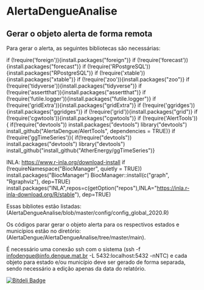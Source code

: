 # AlertaDengueAnalise

## Gerar o objeto alerta de forma remota

Para gerar o alerta, as seguintes bibliotecas são necessárias: 

if (!require('foreign')){install.packages("foreign")} 
if (!require('forecast')){install.packages("forecast")} 
if (!require('RPostgreSQL')){install.packages("RPostgreSQL")} 
if (!require('xtable')){install.packages("xtable")} 
if (!require('zoo')){install.packages("zoo")} 
if (!require('tidyverse')){install.packages("tidyverse")} 
if (!require('assertthat')){install.packages("assertthat")} 
if (!require('futile.logger')){install.packages("futile.logger")} 
if (!require('gridExtra')){install.packages("gridExtra")} 
if (!require('ggridges')){install.packages("ggridges")} 
if (!require('grid')){install.packages("grid")} 
if (!require('cgwtools')){install.packages("cgwtools")} 
if (!require('AlertTools')){
    if(!require("devtools")) install.packages("devtools")
    library("devtools")
    install_github("AlertaDengue/AlertTools", dependencies = TRUE)} 
if (!require('ggTimeSeries')){
    if(!require("devtools")) install.packages("devtools")
    library("devtools")
    install_github("install_github("AtherEnergy/ggTimeSeries")} 

INLA:
https://www.r-inla.org/download-install
if (!requireNamespace("BiocManager", quietly = TRUE))
  install.packages("BiocManager")
BiocManager::install(c("graph", "Rgraphviz"), dep=TRUE)
install.packages("INLA",repos=c(getOption("repos"),INLA="https://inla.r-inla-download.org/R/stable"), dep=TRUE)


Essas bibliotes estão listadas: (AlertaDengueAnalise/blob/master/config/config_global_2020.R)

Os códigos parar gerar o objeto alerta para os respectivos estados e municípios estão no diretório: (AlertaDengue/AlertaDengueAnalise/tree/master/main). 

É necessário uma conexão ssh com o sistema (ssh -f infodengue@info.dengue.mat.br -L 5432:localhost:5432 -nNTC) e cada objeto para estado e/ou município deve ser gerado de forma separada, sendo necessário a edição apenas da data do relatório. 




[![Bitdeli Badge](https://d2weczhvl823v0.cloudfront.net/fccoelho/alertadengueanalise/trend.png)](https://bitdeli.com/free "Bitdeli Badge")

